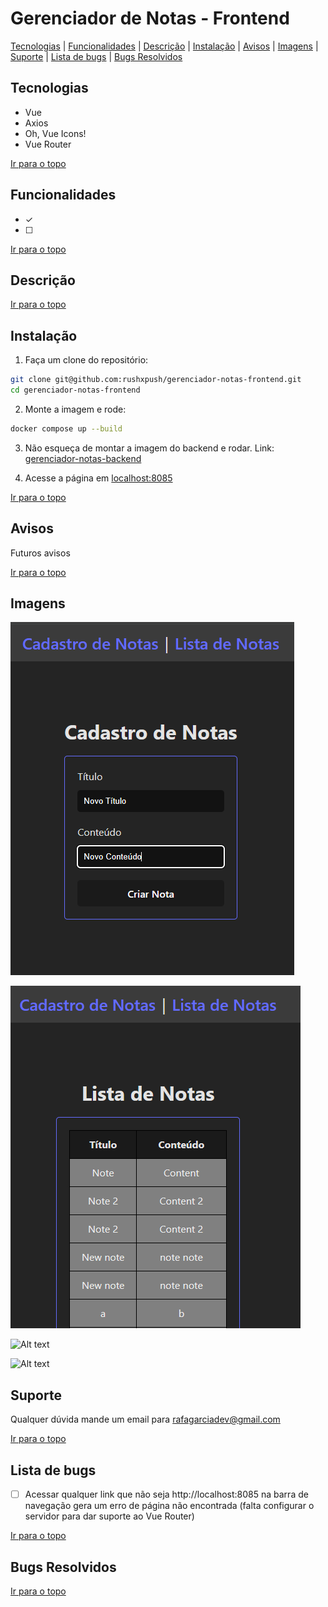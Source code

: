 # Gerenciador de Notas - Frontend

[Tecnologias](#tecnologias) | [Funcionalidades](#funcionalidades) | [Descrição](#descrição) | [Instalação](#instalação) | [Avisos](#avisos) | [Imagens](#imagens) | [Suporte](#suporte) | [Lista de bugs](#lista-de-bugs) | [Bugs Resolvidos](#bugs-resolvidos)

## Tecnologias

<ul>
  <li>Vue</li>
  <li>Axios</li>
  <!-- <li>Pinia</li> -->
  <li>Oh, Vue Icons!</li>
  <li>Vue Router</li>
</ul>

[Ir para o topo](#gerenciador-de-notas---frontend)

## Funcionalidades

- &check; 
- &#x2610; 


[Ir para o topo](#gerenciador-de-notas---frontend)

## Descrição


[Ir para o topo](#gerenciador-de-notas---frontend)

## Instalação

1. Faça um clone do repositório:
```bash
git clone git@github.com:rushxpush/gerenciador-notas-frontend.git
cd gerenciador-notas-frontend 
```

2. Monte a imagem e rode:
```bash
docker compose up --build
```

3. Não esqueça de montar a imagem do backend e rodar. Link: [gerenciador-notas-backend](https://github.com/rushxpush/gerenciador-notas-backend)

4. Acesse a página em [localhost:8085](http://localhost:8085)

[Ir para o topo](#gerenciador-de-notas---frontend)

## Avisos

Futuros avisos

[Ir para o topo](#gerenciador-de-notas---frontend)

## Imagens

![Alt text](Screenshot_1.png)

![Alt text](Screenshot_2.png)

![Alt text](Screenshot_3.png)

![Alt text](Screenshot_4.png)

## Suporte

Qualquer dúvida mande um email para [rafagarciadev@gmail.com](mailto:rafagarciadev@gmail.com)

[Ir para o topo](#gerenciador-de-notas---frontend)

## Lista de bugs

- &#x2610; Acessar qualquer link que não seja http://localhost:8085 na barra de navegação gera um erro de página não encontrada (falta configurar o servidor para dar suporte ao Vue Router)

[Ir para o topo](#gerenciador-de-notas---frontend)

## Bugs Resolvidos

[Ir para o topo](#gerenciador-de-notas---frontend)